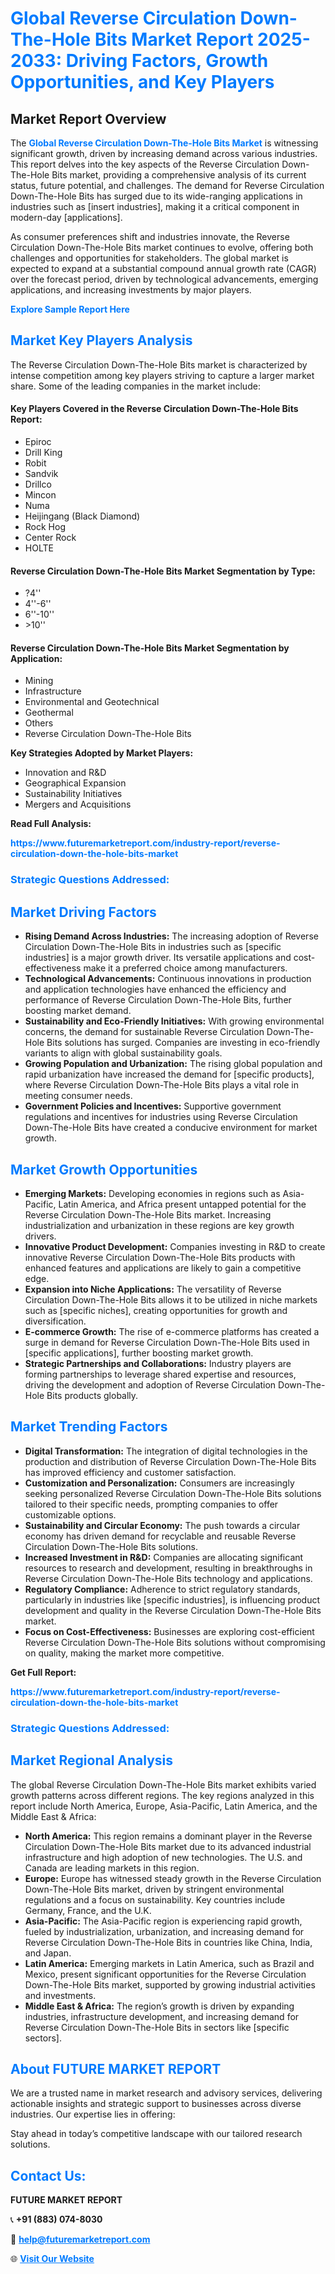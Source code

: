 <h1 style="color: #007BFF;">Global Reverse Circulation Down-The-Hole Bits Market Report 2025-2033: Driving Factors, Growth Opportunities, and Key Players</h1>

<section id="overview">
<h2>Market Report Overview</h2>
<p>The <a href="https://www.futuremarketreport.com/industry-report/reverse-circulation-down-the-hole-bits-market" style="color: #007BFF; text-decoration: none;"><strong>Global Reverse Circulation Down-The-Hole Bits Market</strong></a> is witnessing significant growth, driven by increasing demand across various industries. This report delves into the key aspects of the Reverse Circulation Down-The-Hole Bits market, providing a comprehensive analysis of its current status, future potential, and challenges. The demand for Reverse Circulation Down-The-Hole Bits has surged due to its wide-ranging applications in industries such as [insert industries], making it a critical component in modern-day [applications].</p>
<p>As consumer preferences shift and industries innovate, the Reverse Circulation Down-The-Hole Bits market continues to evolve, offering both challenges and opportunities for stakeholders. The global market is expected to expand at a substantial compound annual growth rate (CAGR) over the forecast period, driven by technological advancements, emerging applications, and increasing investments by major players.</p>
</section>

<section id="overview">
<p><a href="https://www.futuremarketreport.com/request-sample/reportId=127728" style="color: #007BFF; text-decoration: none;"><strong>Explore Sample Report Here</strong></a></p>
</section>

<section id="key-players">
<h2 style="color: #007BFF;">Market Key Players Analysis</h2>
<p>The Reverse Circulation Down-The-Hole Bits market is characterized by intense competition among key players striving to capture a larger market share. Some of the leading companies in the market include:</p>
<h4>Key Players Covered in the Reverse Circulation Down-The-Hole Bits Report:</h4>
<ul><li>Epiroc</li><li>Drill King</li><li>Robit</li><li>Sandvik</li><li>Drillco</li><li>Mincon</li><li>Numa</li><li>Heijingang (Black Diamond)</li><li>Rock Hog</li><li>Center Rock</li><li>HOLTE</li></ul>
<h4>Reverse Circulation Down-The-Hole Bits Market Segmentation by Type:</h4>
<ul><li>?4&#039;&#039;</li><li>4&#039;&#039;-6&#039;&#039;</li><li>6&#039;&#039;-10&#039;&#039;</li><li>&gt;10&#039;&#039;</li></ul>

<h4>Reverse Circulation Down-The-Hole Bits Market Segmentation by Application:</h4>
<ul><li>Mining</li><li>Infrastructure</li><li>Environmental and Geotechnical</li><li>Geothermal</li><li>Others</li><li>Reverse Circulation Down-The-Hole Bits</li></ul>
<p><strong>Key Strategies Adopted by Market Players:</strong></p>
<ul>
<li>Innovation and R&D</li>
<li>Geographical Expansion</li>
<li>Sustainability Initiatives</li>
<li>Mergers and Acquisitions</li>
</ul>
</section>

<section>
<p><strong>Read Full Analysis: </strong></p><a href="https://www.futuremarketreport.com/industry-report/reverse-circulation-down-the-hole-bits-market" style="color: #007BFF; text-decoration: none;"><strong>https://www.futuremarketreport.com/industry-report/reverse-circulation-down-the-hole-bits-market</strong></a>
<h3 style="color: #007BFF;">Strategic Questions Addressed:</h3>
</section>

<section id="driving-factors">
<h2 style="color: #007BFF;">Market Driving Factors</h2>
<ul>
<li><strong>Rising Demand Across Industries:</strong> The increasing adoption of Reverse Circulation Down-The-Hole Bits in industries such as [specific industries] is a major growth driver. Its versatile applications and cost-effectiveness make it a preferred choice among manufacturers.</li>
<li><strong>Technological Advancements:</strong> Continuous innovations in production and application technologies have enhanced the efficiency and performance of Reverse Circulation Down-The-Hole Bits, further boosting market demand.</li>
<li><strong>Sustainability and Eco-Friendly Initiatives:</strong> With growing environmental concerns, the demand for sustainable Reverse Circulation Down-The-Hole Bits solutions has surged. Companies are investing in eco-friendly variants to align with global sustainability goals.</li>
<li><strong>Growing Population and Urbanization:</strong> The rising global population and rapid urbanization have increased the demand for [specific products], where Reverse Circulation Down-The-Hole Bits plays a vital role in meeting consumer needs.</li>
<li><strong>Government Policies and Incentives:</strong> Supportive government regulations and incentives for industries using Reverse Circulation Down-The-Hole Bits have created a conducive environment for market growth.</li>
</ul>
</section>

<section id="growth-opportunities">
<h2 style="color: #007BFF;">Market Growth Opportunities</h2>
<ul>
<li><strong>Emerging Markets:</strong> Developing economies in regions such as Asia-Pacific, Latin America, and Africa present untapped potential for the Reverse Circulation Down-The-Hole Bits market. Increasing industrialization and urbanization in these regions are key growth drivers.</li>
<li><strong>Innovative Product Development:</strong> Companies investing in R&D to create innovative Reverse Circulation Down-The-Hole Bits products with enhanced features and applications are likely to gain a competitive edge.</li>
<li><strong>Expansion into Niche Applications:</strong> The versatility of Reverse Circulation Down-The-Hole Bits allows it to be utilized in niche markets such as [specific niches], creating opportunities for growth and diversification.</li>
<li><strong>E-commerce Growth:</strong> The rise of e-commerce platforms has created a surge in demand for Reverse Circulation Down-The-Hole Bits used in [specific applications], further boosting market growth.</li>
<li><strong>Strategic Partnerships and Collaborations:</strong> Industry players are forming partnerships to leverage shared expertise and resources, driving the development and adoption of Reverse Circulation Down-The-Hole Bits products globally.</li>
</ul>
</section>

<section id="trending-factors">
<h2 style="color: #007BFF;">Market Trending Factors</h2>
<ul>
<li><strong>Digital Transformation:</strong> The integration of digital technologies in the production and distribution of Reverse Circulation Down-The-Hole Bits has improved efficiency and customer satisfaction.</li>
<li><strong>Customization and Personalization:</strong> Consumers are increasingly seeking personalized Reverse Circulation Down-The-Hole Bits solutions tailored to their specific needs, prompting companies to offer customizable options.</li>
<li><strong>Sustainability and Circular Economy:</strong> The push towards a circular economy has driven demand for recyclable and reusable Reverse Circulation Down-The-Hole Bits solutions.</li>
<li><strong>Increased Investment in R&D:</strong> Companies are allocating significant resources to research and development, resulting in breakthroughs in Reverse Circulation Down-The-Hole Bits technology and applications.</li>
<li><strong>Regulatory Compliance:</strong> Adherence to strict regulatory standards, particularly in industries like [specific industries], is influencing product development and quality in the Reverse Circulation Down-The-Hole Bits market.</li>
<li><strong>Focus on Cost-Effectiveness:</strong> Businesses are exploring cost-efficient Reverse Circulation Down-The-Hole Bits solutions without compromising on quality, making the market more competitive.</li>
</ul>
</section>

<section>
<p><strong>Get Full Report: </strong></p><a href="https://www.futuremarketreport.com/industry-report/reverse-circulation-down-the-hole-bits-market" style="color: #007BFF; text-decoration: none;"><strong>https://www.futuremarketreport.com/industry-report/reverse-circulation-down-the-hole-bits-market</strong></a>
<h3 style="color: #007BFF;">Strategic Questions Addressed:</h3>
</section>


<section id="regional-analysis">
<h2 style="color: #007BFF;">Market Regional Analysis</h2>
<p>The global Reverse Circulation Down-The-Hole Bits market exhibits varied growth patterns across different regions. The key regions analyzed in this report include North America, Europe, Asia-Pacific, Latin America, and the Middle East & Africa:</p>
<ul>
<li><strong>North America:</strong> This region remains a dominant player in the Reverse Circulation Down-The-Hole Bits market due to its advanced industrial infrastructure and high adoption of new technologies. The U.S. and Canada are leading markets in this region.</li>
<li><strong>Europe:</strong> Europe has witnessed steady growth in the Reverse Circulation Down-The-Hole Bits market, driven by stringent environmental regulations and a focus on sustainability. Key countries include Germany, France, and the U.K.</li>
<li><strong>Asia-Pacific:</strong> The Asia-Pacific region is experiencing rapid growth, fueled by industrialization, urbanization, and increasing demand for Reverse Circulation Down-The-Hole Bits in countries like China, India, and Japan.</li>
<li><strong>Latin America:</strong> Emerging markets in Latin America, such as Brazil and Mexico, present significant opportunities for the Reverse Circulation Down-The-Hole Bits market, supported by growing industrial activities and investments.</li>
<li><strong>Middle East & Africa:</strong> The region’s growth is driven by expanding industries, infrastructure development, and increasing demand for Reverse Circulation Down-The-Hole Bits in sectors like [specific sectors].</li>
</ul>
</section>

<footer>
<h2 style="color: #007BFF;">About FUTURE MARKET REPORT</h2>
<p>We are a trusted name in market research and advisory services, delivering actionable insights and strategic support to businesses across diverse industries. Our expertise lies in offering:</p>

<p>Stay ahead in today’s competitive landscape with our tailored research solutions.</p>

<h2 style="color: #007BFF;">Contact Us:</h2>
<p><strong>FUTURE MARKET REPORT</strong></p>
<p>📞 <strong>+91 (883) 074-8030</strong></p>
<p>📧 <strong><a href="mailto:help@futuremarketreport.com" style="color: #007BFF;">help@futuremarketreport.com</a></strong></p>
<p>🌐 <strong><a href="https://www.futuremarketreport.com/" style="color: #007BFF;">Visit Our Website</a></strong></p>
</footer>